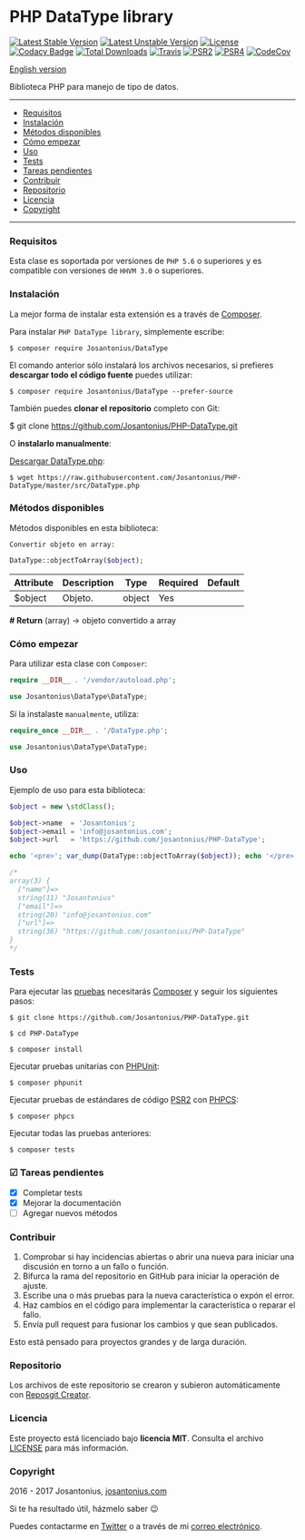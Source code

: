 # PHP DataType library

[![Latest Stable Version](https://poser.pugx.org/josantonius/DataType/v/stable)](https://packagist.org/packages/josantonius/DataType) [![Latest Unstable Version](https://poser.pugx.org/josantonius/DataType/v/unstable)](https://packagist.org/packages/josantonius/DataType) [![License](https://poser.pugx.org/josantonius/DataType/license)](LICENSE) [![Codacy Badge](https://api.codacy.com/project/badge/Grade/d215fe4b6f2040e492d9903294aff387)](https://www.codacy.com/app/Josantonius/PHP-DataType?utm_source=github.com&amp;utm_medium=referral&amp;utm_content=Josantonius/PHP-DataType&amp;utm_campaign=Badge_Grade) [![Total Downloads](https://poser.pugx.org/josantonius/DataType/downloads)](https://packagist.org/packages/josantonius/DataType) [![Travis](https://travis-ci.org/Josantonius/PHP-DataType.svg)](https://travis-ci.org/Josantonius/PHP-DataType) [![PSR2](https://img.shields.io/badge/PSR-2-1abc9c.svg)](http://www.php-fig.org/psr/psr-2/) [![PSR4](https://img.shields.io/badge/PSR-4-9b59b6.svg)](http://www.php-fig.org/psr/psr-4/) [![CodeCov](https://codecov.io/gh/Josantonius/PHP-DataType/branch/master/graph/badge.svg)](https://codecov.io/gh/Josantonius/PHP-DataType)

[English version](README.md)

Biblioteca PHP para manejo de tipo de datos.

---

- [Requisitos](#requisitos)
- [Instalación](#instalación)
- [Métodos disponibles](#métodos-disponibles)
- [Cómo empezar](#cómo-empezar)
- [Uso](#uso)
- [Tests](#tests)
- [Tareas pendientes](#-tareas-pendientes)
- [Contribuir](#contribuir)
- [Repositorio](#repositorio)
- [Licencia](#licencia)
- [Copyright](#copyright)

---

### Requisitos

Esta clase es soportada por versiones de `PHP 5.6` o superiores y es compatible con versiones de `HHVM 3.0` o superiores.

### Instalación 

La mejor forma de instalar esta extensión es a través de [Composer](http://getcomposer.org/download/).

Para instalar `PHP DataType library`, simplemente escribe:

    $ composer require Josantonius/DataType

El comando anterior sólo instalará los archivos necesarios, si prefieres **descargar todo el código fuente** puedes utilizar:

    $ composer require Josantonius/DataType --prefer-source

También puedes **clonar el repositorio** completo con Git:

  $ git clone https://github.com/Josantonius/PHP-DataType.git

O **instalarlo manualmente**:

[Descargar DataType.php](https://raw.githubusercontent.com/Josantonius/PHP-DataType/master/src/DataType.php):

    $ wget https://raw.githubusercontent.com/Josantonius/PHP-DataType/master/src/DataType.php

### Métodos disponibles

Métodos disponibles en esta biblioteca:

`Convertir objeto en array:`

```php
DataType::objectToArray($object);
```

| Attribute | Description | Type | Required | Default
| --- | --- | --- | --- | --- |
| $object| Objeto. | object | Yes | |

**# Return** (array) → objeto convertido a array

### Cómo empezar

Para utilizar esta clase con `Composer`:

```php
require __DIR__ . '/vendor/autoload.php';

use Josantonius\DataType\DataType;
```

Si la instalaste `manualmente`, utiliza:

```php
require_once __DIR__ . '/DataType.php';

use Josantonius\DataType\DataType;
```

### Uso

Ejemplo de uso para esta biblioteca:

```php
$object = new \stdClass();

$object->name  = 'Josantonius';
$object->email = 'info@josantonius.com';
$object->url   = 'https://github.com/josantonius/PHP-DataType';

echo '<pre>'; var_dump(DataType::objectToArray($object)); echo '</pre>';

/*
array(3) {
  ["name"]=>
  string(11) "Josantonius"
  ["email"]=>
  string(20) "info@josantonius.com"
  ["url"]=>
  string(36) "https://github.com/josantonius/PHP-DataType"
}
*/
```

### Tests 

Para ejecutar las [pruebas](tests) necesitarás [Composer](http://getcomposer.org/download/) y seguir los siguientes pasos:

    $ git clone https://github.com/Josantonius/PHP-DataType.git
    
    $ cd PHP-DataType

    $ composer install

Ejecutar pruebas unitarias con [PHPUnit](https://phpunit.de/):

    $ composer phpunit

Ejecutar pruebas de estándares de código [PSR2](http://www.php-fig.org/psr/psr-2/) con [PHPCS](https://github.com/squizlabs/PHP_CodeSniffer):

    $ composer phpcs

Ejecutar todas las pruebas anteriores:

    $ composer tests

### ☑ Tareas pendientes

- [x] Completar tests
- [x] Mejorar la documentación
- [ ] Agregar nuevos métodos

### Contribuir

1. Comprobar si hay incidencias abiertas o abrir una nueva para iniciar una discusión en torno a un fallo o función.
1. Bifurca la rama del repositorio en GitHub para iniciar la operación de ajuste.
1. Escribe una o más pruebas para la nueva característica o expón el error.
1. Haz cambios en el código para implementar la característica o reparar el fallo.
1. Envía pull request para fusionar los cambios y que sean publicados.

Esto está pensado para proyectos grandes y de larga duración.

### Repositorio

Los archivos de este repositorio se crearon y subieron automáticamente con [Reposgit Creator](https://github.com/Josantonius/BASH-Reposgit).

### Licencia

Este proyecto está licenciado bajo **licencia MIT**. Consulta el archivo [LICENSE](LICENSE) para más información.

### Copyright

2016 - 2017 Josantonius, [josantonius.com](https://josantonius.com/)

Si te ha resultado útil, házmelo saber :wink:

Puedes contactarme en [Twitter](https://twitter.com/Josantonius) o a través de mi [correo electrónico](mailto:hello@josantonius.com).